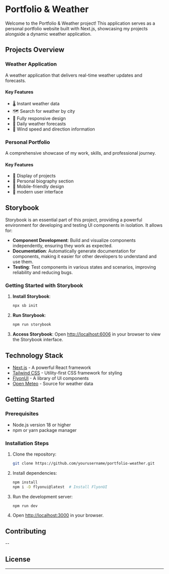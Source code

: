# Portfolio & Weather

Welcome to the Portfolio & Weather project! This application serves as a personal portfolio website built with Next.js, showcasing my projects alongside a dynamic weather application.

## Projects Overview

### Weather Application
A weather application that delivers real-time weather updates and forecasts.

#### Key Features
- 🌡️ Instant weather data
- 🗺️ Search for weather by city
- 📱 Fully responsive design
- 🌅 Daily weather forecasts
- 💨 Wind speed and direction information

### Personal Portfolio
A comprehensive showcase of my work, skills, and professional journey.

#### Key Features
- 💼 Display of projects
- 📝 Personal biography section
- 📱 Mobile-friendly design
- 🎨 modern user interface

## Storybook

Storybook is an essential part of this project, providing a powerful environment for developing and testing UI components in isolation. It allows for:

- **Component Development**: Build and visualize components independently, ensuring they work as expected.
- **Documentation**: Automatically generate documentation for components, making it easier for other developers to understand and use them.
- **Testing**: Test components in various states and scenarios, improving reliability and reducing bugs.

### Getting Started with Storybook

1. **Install Storybook**:
   ```bash
   npx sb init
   ```

2. **Run Storybook**:
   ```bash
   npm run storybook
   ```

3. **Access Storybook**:
   Open [http://localhost:6006](http://localhost:6006) in your browser to view the Storybook interface.

## Technology Stack

- [Next.js](https://nextjs.org/) - A powerful React framework
- [Tailwind CSS](https://tailwindcss.com/) - Utility-first CSS framework for styling
- [FlyonUI](https://flyonui.com/) - A library of UI components
- [Open Meteo](https://open-meteo.com/) - Source for weather data

## Getting Started

### Prerequisites

- Node.js version 18 or higher
- npm or yarn package manager

### Installation Steps

1. Clone the repository:
   ```bash
   git clone https://github.com/yourusername/portfolio-weather.git
   ```

2. Install dependencies:
   ```bash
   npm install
   npm i -D flyonui@latest  # Install FlyonUI
   ```

3. Run the development server:
   ```bash
   npm run dev
   ```

4. Open [http://localhost:3000](http://localhost:3000) in your browser.

## Contributing

--

## License

---
